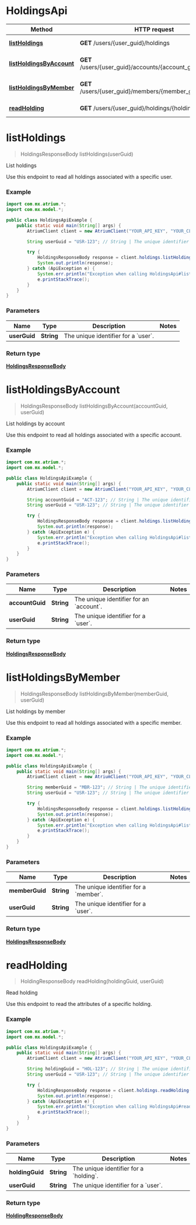 # HoldingsApi

Method | HTTP request | Description
------------- | ------------- | -------------
[**listHoldings**](HoldingsApi.md#listHoldings) | **GET** /users/{user_guid}/holdings | List holdings
[**listHoldingsByAccount**](HoldingsApi.md#listHoldingsByAccount) | **GET** /users/{user_guid}/accounts/{account_guid}/holdings | List holdings by account
[**listHoldingsByMember**](HoldingsApi.md#listHoldingsByMember) | **GET** /users/{user_guid}/members/{member_guid}/holdings | List holdings by member
[**readHolding**](HoldingsApi.md#readHolding) | **GET** /users/{user_guid}/holdings/{holding_guid} | Read holding


<a name="listHoldings"></a>
# **listHoldings**
> HoldingsResponseBody listHoldings(userGuid)

List holdings

Use this endpoint to read all holdings associated with a specific user.

### Example
```java
import com.mx.atrium.*;
import com.mx.model.*;

public class HoldingsApiExample {
    public static void main(String[] args) {
        AtriumClient client = new AtriumClient("YOUR_API_KEY", "YOUR_CLIENT_ID", "https://vestibule.mx.com");

        String userGuid = "USR-123"; // String | The unique identifier for a `user`.

        try {
            HoldingsResponseBody response = client.holdings.listHoldings(userGuid);
            System.out.println(response);
        } catch (ApiException e) {
            System.err.println("Exception when calling HoldingsApi#listHoldings");
            e.printStackTrace();
        }
    }
}
```

### Parameters

Name | Type | Description  | Notes
------------- | ------------- | ------------- | -------------
 **userGuid** | **String**| The unique identifier for a &#x60;user&#x60;. |

### Return type

[**HoldingsResponseBody**](HoldingsResponseBody.md)

<a name="listHoldingsByAccount"></a>
# **listHoldingsByAccount**
> HoldingsResponseBody listHoldingsByAccount(accountGuid, userGuid)

List holdings by account

Use this endpoint to read all holdings associated with a specific account.

### Example
```java
import com.mx.atrium.*;
import com.mx.model.*;

public class HoldingsApiExample {
    public static void main(String[] args) {
        AtriumClient client = new AtriumClient("YOUR_API_KEY", "YOUR_CLIENT_ID", "https://vestibule.mx.com");

        String accountGuid = "ACT-123"; // String | The unique identifier for an `account`.
        String userGuid = "USR-123"; // String | The unique identifier for a `user`.

        try {
            HoldingsResponseBody response = client.holdings.listHoldingsByAccount(accountGuid, userGuid);
            System.out.println(response);
        } catch (ApiException e) {
            System.err.println("Exception when calling HoldingsApi#listHoldingsByAccount");
            e.printStackTrace();
        }
    }
}
```

### Parameters

Name | Type | Description  | Notes
------------- | ------------- | ------------- | -------------
 **accountGuid** | **String**| The unique identifier for an &#x60;account&#x60;. |
 **userGuid** | **String**| The unique identifier for a &#x60;user&#x60;. |

### Return type

[**HoldingsResponseBody**](HoldingsResponseBody.md)

<a name="listHoldingsByMember"></a>
# **listHoldingsByMember**
> HoldingsResponseBody listHoldingsByMember(memberGuid, userGuid)

List holdings by member

Use this endpoint to read all holdings associated with a specific member.

### Example
```java
import com.mx.atrium.*;
import com.mx.model.*;

public class HoldingsApiExample {
    public static void main(String[] args) {
        AtriumClient client = new AtriumClient("YOUR_API_KEY", "YOUR_CLIENT_ID", "https://vestibule.mx.com");

        String memberGuid = "MBR-123"; // String | The unique identifier for a `member`.
        String userGuid = "USR-123"; // String | The unique identifier for a `user`.

        try {
            HoldingsResponseBody response = client.holdings.listHoldingsByMember(memberGuid, userGuid);
            System.out.println(response);
        } catch (ApiException e) {
            System.err.println("Exception when calling HoldingsApi#listHoldingsByMember");
            e.printStackTrace();
        }
    }
}
```

### Parameters

Name | Type | Description  | Notes
------------- | ------------- | ------------- | -------------
 **memberGuid** | **String**| The unique identifier for a &#x60;member&#x60;. |
 **userGuid** | **String**| The unique identifier for a &#x60;user&#x60;. |

### Return type

[**HoldingsResponseBody**](HoldingsResponseBody.md)

<a name="readHolding"></a>
# **readHolding**
> HoldingResponseBody readHolding(holdingGuid, userGuid)

Read holding

Use this endpoint to read the attributes of a specific holding.

### Example
```java
import com.mx.atrium.*;
import com.mx.model.*;

public class HoldingsApiExample {
    public static void main(String[] args) {
        AtriumClient client = new AtriumClient("YOUR_API_KEY", "YOUR_CLIENT_ID", "https://vestibule.mx.com");

        String holdingGuid = "HOL-123"; // String | The unique identifier for a `holding`.
        String userGuid = "USR-123"; // String | The unique identifier for a `user`.

        try {
            HoldingResponseBody response = client.holdings.readHolding(holdingGuid, userGuid);
            System.out.println(response);
        } catch (ApiException e) {
            System.err.println("Exception when calling HoldingsApi#readHolding");
            e.printStackTrace();
        }
    }
}
```

### Parameters

Name | Type | Description  | Notes
------------- | ------------- | ------------- | -------------
 **holdingGuid** | **String**| The unique identifier for a &#x60;holding&#x60;. |
 **userGuid** | **String**| The unique identifier for a &#x60;user&#x60;. |

### Return type

[**HoldingResponseBody**](HoldingResponseBody.md)

